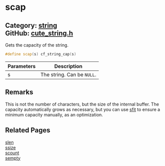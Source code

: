 [](../header.md ':include')

# scap

Category: [string](https://github.com/RandyGaul/cute_framework/blob/master/docs/api_reference?id=string)  
GitHub: [cute_string.h](https://github.com/RandyGaul/cute_framework/blob/master/include/cute_string.h)  
---

Gets the capacity of the string.

```cpp
#define scap(s) cf_string_cap(s)
```

Parameters | Description
--- | ---
s | The string. Can be `NULL`.

## Remarks

This is not the number of characters, but the size of the internal buffer. The capacity automatically grows as necessary, but
you can use [sfit](https://github.com/RandyGaul/cute_framework/blob/master/docs/string/sfit.md) to ensure a minimum capacity manually, as an optimization.

## Related Pages

[slen](https://github.com/RandyGaul/cute_framework/blob/master/docs/string/slen.md)  
[ssize](https://github.com/RandyGaul/cute_framework/blob/master/docs/string/ssize.md)  
[scount](https://github.com/RandyGaul/cute_framework/blob/master/docs/string/scount.md)  
[sempty](https://github.com/RandyGaul/cute_framework/blob/master/docs/string/sempty.md)  
